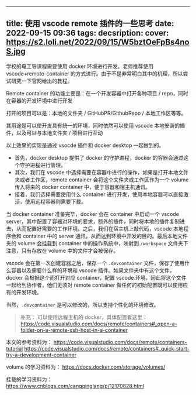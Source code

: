 
---
title: 使用 vscode remote 插件的一些思考
date: 2022-09-15 09:36
tags:
decsription:
cover: https://s2.loli.net/2022/09/15/W5bztOeFpBs4noS.jpg
---

学校的电工导课程需要使用 docker 环境进行开发。老师推荐使用 vscode+remote-container 的方式进行。由于不是非常明白其中的机理，所以尝试研究一下官网给出的教程。

Remote container 的功能主要是：在一个开发容器中打开各种项目 / repo，同时在容器的开发环境中进行开发

打开的项目可以是：本地的文件夹 / GitHubPR/GithubRepo / 本地工作区等等。

其用途是可以使开发具有统一的环境，同时依然可以使用 vscode 本地安装的插件，以及可以与本地文件夹 / 项目进行互动

以上效果的实现是通过 vsocde 插件和 docker desktop 一起做到的。

- 首先，docker desktop 提供了 docker 的守护进程，docker 的容器会通过这个守护进程进行管理。
- 其次，我们在 vscode 中选择需要在容器中进行的操作，如果是打开本地文件夹或者工作区，remote container 会将这个文件夹或工作区作为一个 volume 传入将来的 docker container 中，便于容器和宿主机通讯。
- 接着，我们选择需要使用什么 container 进行开发，使用本地容器可以直接激活，使用远程容器则需要下载。

当 docker container 准备完毕，docker 会在 container 中启动一个 vscode server，其中配置了容器对环境的要求，额外的插件，同时将本地的插件复制进去，从而配置好需要的工作环境。之后，我们在宿主机上敲代码，vscode 本地程序会和 container 中的 server 通讯，从而达到环境中开发的目的。最后本地文件夹的 volume 会挂载到 container 中的操作系统中，映射到 `/workspace` 文件夹下
注意，只有存放在 volume 中的文件才会被保存。

vscode 会在第一次创建容器之后，保存一个 `.devcontainer` 文件，保存了使用什么容器以及需要什么样的环境和 vscode 插件。如果文件夹中有这个文件，docker 会根据这个而打开对应 container，配置 vscode 环境。因此将这个文件一起给到协作者，他们无须对 remote container 做任何的初始配置既可以使用应有的开发环境。

当然，`.devcontainer` 是可以修改的，所以支持个性化的环境修改。

> 补充： 可以使用远程主机的 docker，具体配置看这里：<https://code.visualstudio.com/docs/remote/containers#_open-a-folder-on-a-remote-ssh-host-in-a-container>

本文的参考资料为：
<https://code.visualstudio.com/docs/remote/containers-tutorial>
<https://code.visualstudio.com/docs/remote/containers#_quick-start-try-a-development-container>

volume 的学习资料为：
<https://docs.docker.com/storage/volumes/>

挂载的学习资料为：
<https://www.cnblogs.com/cangqinglang/p/12170828.html>
